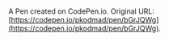 # 

A Pen created on CodePen.io. Original URL: [https://codepen.io/pkodmad/pen/bGrJQWg](https://codepen.io/pkodmad/pen/bGrJQWg).


